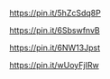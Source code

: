 https://pin.it/5hZcSdq8P

https://pin.it/6SbswfnvB

https://pin.it/6NW13Jpst

https://pin.it/wUoyFjIRw